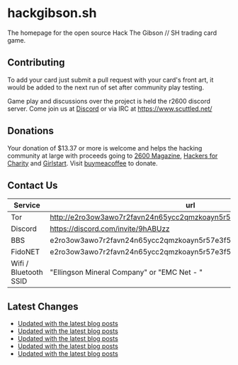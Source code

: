 # hackgibson.sh
The homepage for the open source Hack The Gibson // SH trading card game.


## Contributing

To add your card just submit a pull request with your card's front art, it would be added to the next run of set after community play testing.

Game play and discussions over the project is held the r2600 discord server. Come join us at [Discord](https://discord.com/invite/9hABUzz) or via IRC at https://www.scuttled.net/


## Donations

Your donation of $13.37 or more is welcome and helps the hacking community at large with proceeds going to [2600 Magazine](https://2600.com/), [Hackers for Charity](https://hackersforcharity.org) and [Girlstart](https://girlstart.org).  Visit [buymeacoffee](https://www.buymeacoffee.com/hackgibson.sh) to donate.


## Contact Us

Service | url
-|-
Tor | http://e2ro3ow3awo7r2favn24n65ycc2qmzkoayn5r57e3f56nvjwdcgg32ad.onion
Discord | https://discord.com/invite/9hABUzz
BBS | e2ro3ow3awo7r2favn24n65ycc2qmzkoayn5r57e3f56nvjwdcgg32ad.onion:23
FidoNET | e2ro3ow3awo7r2favn24n65ycc2qmzkoayn5r57e3f56nvjwdcgg32ad.onion:24554
Wifi / Bluetooth SSID | "Ellingson Mineral Company" or "EMC Net - <fidonet address>"

## Latest Changes
<!-- BLOG-POST-LIST:START -->
- [Updated with the latest blog posts](https://github.com/DFW2600/hackgibson.sh/commit/6b357c6ed215bc4ae5dc59b69bb4184ff326fc21)
- [Updated with the latest blog posts](https://github.com/DFW2600/hackgibson.sh/commit/c96df69445be86e95cdc30d64dd25136ca03bc95)
- [Updated with the latest blog posts](https://github.com/DFW2600/hackgibson.sh/commit/8c6eea9dc747ba832e1d976265b59ca2f7b14361)
- [Updated with the latest blog posts](https://github.com/DFW2600/hackgibson.sh/commit/999f82d623df5e8eaa7c2a1853a4bdc20475e3b3)
- [Updated with the latest blog posts](https://github.com/DFW2600/hackgibson.sh/commit/385d5f8d6fcfb9f58bba0f72f2e971bd8f3460fe)
<!-- BLOG-POST-LIST:END -->
